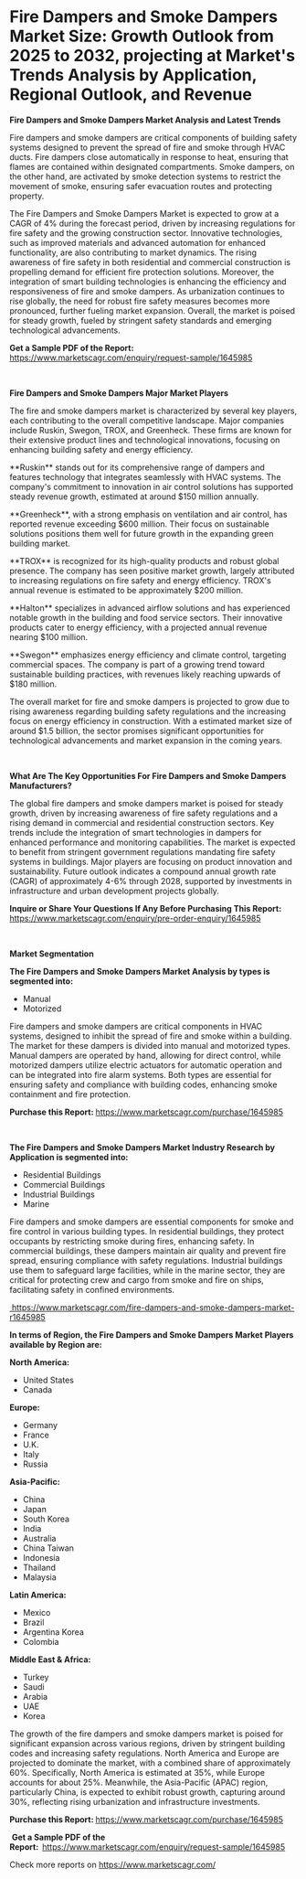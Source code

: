 <p><h1>Fire Dampers and Smoke Dampers Market Size: Growth Outlook from 2025 to 2032, projecting at Market's Trends Analysis by Application, Regional Outlook, and Revenue</h1></p><p><strong>Fire Dampers and Smoke Dampers Market Analysis and Latest Trends</strong></p>
<p><p>Fire dampers and smoke dampers are critical components of building safety systems designed to prevent the spread of fire and smoke through HVAC ducts. Fire dampers close automatically in response to heat, ensuring that flames are contained within designated compartments. Smoke dampers, on the other hand, are activated by smoke detection systems to restrict the movement of smoke, ensuring safer evacuation routes and protecting property.</p><p>The Fire Dampers and Smoke Dampers Market is expected to grow at a CAGR of 4% during the forecast period, driven by increasing regulations for fire safety and the growing construction sector. Innovative technologies, such as improved materials and advanced automation for enhanced functionality, are also contributing to market dynamics. The rising awareness of fire safety in both residential and commercial construction is propelling demand for efficient fire protection solutions. Moreover, the integration of smart building technologies is enhancing the efficiency and responsiveness of fire and smoke dampers. As urbanization continues to rise globally, the need for robust fire safety measures becomes more pronounced, further fueling market expansion. Overall, the market is poised for steady growth, fueled by stringent safety standards and emerging technological advancements.</p></p>
<p><strong>Get a Sample PDF of the Report:&nbsp;</strong> <a href="https://www.marketscagr.com/enquiry/request-sample/1645985?utm_campaign=2667&utm_medium=2&utm_source=Github&utm_content=ia&utm_term=29032025&utm_id=fire-dampers-and-smoke-dampers">https://www.marketscagr.com/enquiry/request-sample/1645985</a></p>
<p>&nbsp;</p>
<p><strong>Fire Dampers and Smoke Dampers Major Market Players</strong></p>
<p><p>The fire and smoke dampers market is characterized by several key players, each contributing to the overall competitive landscape. Major companies include Ruskin, Swegon, TROX, and Greenheck. These firms are known for their extensive product lines and technological innovations, focusing on enhancing building safety and energy efficiency.</p><p>**Ruskin** stands out for its comprehensive range of dampers and features technology that integrates seamlessly with HVAC systems. The company's commitment to innovation in air control solutions has supported steady revenue growth, estimated at around $150 million annually.</p><p>**Greenheck**, with a strong emphasis on ventilation and air control, has reported revenue exceeding $600 million. Their focus on sustainable solutions positions them well for future growth in the expanding green building market.</p><p>**TROX** is recognized for its high-quality products and robust global presence. The company has seen positive market growth, largely attributed to increasing regulations on fire safety and energy efficiency. TROX's annual revenue is estimated to be approximately $200 million.</p><p>**Halton** specializes in advanced airflow solutions and has experienced notable growth in the building and food service sectors. Their innovative products cater to energy efficiency, with a projected annual revenue nearing $100 million.</p><p>**Swegon** emphasizes energy efficiency and climate control, targeting commercial spaces. The company is part of a growing trend toward sustainable building practices, with revenues likely reaching upwards of $180 million.</p><p>The overall market for fire and smoke dampers is projected to grow due to rising awareness regarding building safety regulations and the increasing focus on energy efficiency in construction. With a estimated market size of around $1.5 billion, the sector promises significant opportunities for technological advancements and market expansion in the coming years.</p></p>
<p>&nbsp;</p>
<p><strong>What Are The Key Opportunities For Fire Dampers and Smoke Dampers Manufacturers?</strong></p>
<p><p>The global fire dampers and smoke dampers market is poised for steady growth, driven by increasing awareness of fire safety regulations and a rising demand in commercial and residential construction sectors. Key trends include the integration of smart technologies in dampers for enhanced performance and monitoring capabilities. The market is expected to benefit from stringent government regulations mandating fire safety systems in buildings. Major players are focusing on product innovation and sustainability. Future outlook indicates a compound annual growth rate (CAGR) of approximately 4-6% through 2028, supported by investments in infrastructure and urban development projects globally.</p></p>
<p><strong>Inquire or Share Your Questions If Any Before Purchasing This Report:</strong> <a href="https://www.marketscagr.com/enquiry/pre-order-enquiry/1645985?utm_campaign=2667&utm_medium=2&utm_source=Github&utm_content=ia&utm_term=29032025&utm_id=fire-dampers-and-smoke-dampers">https://www.marketscagr.com/enquiry/pre-order-enquiry/1645985</a></p>
<p>&nbsp;</p>
<p><strong>Market Segmentation</strong></p>
<p><strong>The Fire Dampers and Smoke Dampers Market Analysis by types is segmented into:</strong></p>
<p><ul><li>Manual</li><li>Motorized</li></ul></p>
<p><p>Fire dampers and smoke dampers are critical components in HVAC systems, designed to inhibit the spread of fire and smoke within a building. The market for these dampers is divided into manual and motorized types. Manual dampers are operated by hand, allowing for direct control, while motorized dampers utilize electric actuators for automatic operation and can be integrated into fire alarm systems. Both types are essential for ensuring safety and compliance with building codes, enhancing smoke containment and fire protection.</p></p>
<p><strong>Purchase this Report:&nbsp;</strong><a href="https://www.marketscagr.com/purchase/1645985?utm_campaign=2667&utm_medium=2&utm_source=Github&utm_content=ia&utm_term=29032025&utm_id=fire-dampers-and-smoke-dampers">https://www.marketscagr.com/purchase/1645985</a></p>
<p>&nbsp;</p>
<p><strong>The Fire Dampers and Smoke Dampers Market Industry Research by Application is segmented into:</strong></p>
<p><ul><li>Residential Buildings</li><li>Commercial Buildings</li><li>Industrial Buildings</li><li>Marine</li></ul></p>
<p><p>Fire dampers and smoke dampers are essential components for smoke and fire control in various building types. In residential buildings, they protect occupants by restricting smoke during fires, enhancing safety. In commercial buildings, these dampers maintain air quality and prevent fire spread, ensuring compliance with safety regulations. Industrial buildings use them to safeguard large facilities, while in the marine sector, they are critical for protecting crew and cargo from smoke and fire on ships, facilitating safety in confined environments.</p></p>
<p><a href="https://www.marketscagr.com/fire-dampers-and-smoke-dampers-market-r1645985?utm_campaign=2667&utm_medium=2&utm_source=Github&utm_content=ia&utm_term=29032025&utm_id=fire-dampers-and-smoke-dampers">&nbsp;https://www.marketscagr.com/fire-dampers-and-smoke-dampers-market-r1645985</a></p>
<p><strong>In terms of Region, the Fire Dampers and Smoke Dampers Market Players available by Region are:</strong></p>
<p>
    <p> <strong> North America: </strong>
        <ul>
            <li>United States</li>
            <li>Canada</li>
        </ul>
        </p> 
    <p> <strong> Europe: </strong>
        <ul>
            <li>Germany</li>
            <li>France</li>
            <li>U.K.</li>
            <li>Italy</li>
            <li>Russia</li>
        </ul>
        </p> 
    <p> <strong> Asia-Pacific: </strong>
        <ul>
            <li>China</li>
            <li>Japan</li>
            <li>South Korea</li>
            <li>India</li>
            <li>Australia</li>
            <li>China Taiwan</li>
            <li>Indonesia</li>
            <li>Thailand</li>
            <li>Malaysia</li>
        </ul>
        </p> 
    <p> <strong> Latin America: </strong>
        <ul>
            <li>Mexico</li>
            <li>Brazil</li>
            <li>Argentina Korea</li>
            <li>Colombia</li>
        </ul>
        </p> 
    <p> <strong> Middle East & Africa: </strong>
        <ul>
            <li>Turkey</li>
            <li>Saudi</li>
            <li>Arabia</li>
            <li>UAE</li>
            <li>Korea</li>
        </ul>
    </p>
    </p>
<p><p>The growth of the fire dampers and smoke dampers market is poised for significant expansion across various regions, driven by stringent building codes and increasing safety regulations. North America and Europe are projected to dominate the market, with a combined share of approximately 60%. Specifically, North America is estimated at 35%, while Europe accounts for about 25%. Meanwhile, the Asia-Pacific (APAC) region, particularly China, is expected to exhibit robust growth, capturing around 30%, reflecting rising urbanization and infrastructure investments.</p></p>
<p><strong>Purchase this Report: </strong><a href="https://www.marketscagr.com/purchase/1645985?utm_campaign=2667&utm_medium=2&utm_source=Github&utm_content=ia&utm_term=29032025&utm_id=fire-dampers-and-smoke-dampers">https://www.marketscagr.com/purchase/1645985</a></p>
<p>&nbsp;<strong>Get a Sample PDF of the Report:&nbsp;&nbsp;</strong><a href="https://www.marketscagr.com/enquiry/request-sample/1645985?utm_campaign=2667&utm_medium=2&utm_source=Github&utm_content=ia&utm_term=29032025&utm_id=fire-dampers-and-smoke-dampers">https://www.marketscagr.com/enquiry/request-sample/1645985</a></p>
<p><strong></strong></p>
<p>Check more reports on <a href="https://www.marketscagr.com/?utm_campaign=2667&utm_medium=2&utm_source=Github&utm_content=ia&utm_term=29032025&utm_id=fire-dampers-and-smoke-dampers">https://www.marketscagr.com/</a></p>